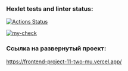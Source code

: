 ### Hexlet tests and linter status:
[![Actions Status](https://github.com/nathalieMalsh/frontend-project-11/actions/workflows/hexlet-check.yml/badge.svg)](https://github.com/nathalieMalsh/frontend-project-11/actions)

[![my-check](https://github.com/nathalieMalsh/frontend-project-11/actions/workflows/my-check.yml/badge.svg)](https://github.com/nathalieMalsh/frontend-project-11/actions/workflows/my-check.yml)

### Ссылка на развернутый проект:
https://frontend-project-11-two-mu.vercel.app/

